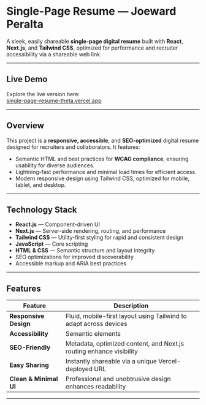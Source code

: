 # Single-Page Resume — Joeward Peralta

A sleek, easily shareable **single-page digital resume** built with **React**, **Next.js**, and **Tailwind CSS**, optimized for performance and recruiter accessibility via a shareable web link.

---

##  Live Demo

Explore the live version here:  
[single-page-resume-theta.vercel.app](https://single-page-resume-theta.vercel.app/)

---

##  Overview

This project is a **responsive, accessible**, and **SEO-optimized** digital resume designed for recruiters and collaborators. It features:

- Semantic HTML and best practices for **WCAG compliance**, ensuring usability for diverse audiences.  
- Lightning-fast performance and minimal load times for efficient access.  
- Modern responsive design using Tailwind CSS, optimized for mobile, tablet, and desktop.

---

##  Technology Stack

- **React.js** — Component-driven UI  
- **Next.js** — Server-side rendering, routing, and performance  
- **Tailwind CSS** — Utility-first styling for rapid and consistent design  
- **JavaScript** — Core scripting  
- **HTML & CSS** — Semantic structure and layout integrity  
- SEO optimizations for improved discoverability  
- Accessible markup and ARIA best practices

---

##  Features

| Feature | Description |
|--------|-------------|
| **Responsive Design** | Fluid, mobile-first layout using Tailwind to adapt across devices |
| **Accessibility** | Semantic elements |
| **SEO-Friendly** | Metadata, optimized content, and Next.js routing enhance visibility |
| **Easy Sharing** | Instantly shareable via a unique Vercel-deployed URL |
| **Clean & Minimal UI** | Professional and unobtrusive design enhances readability |

---
